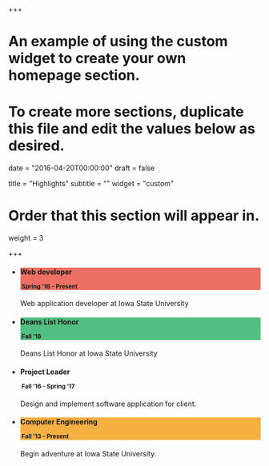 +++
# An example of using the custom widget to create your own homepage section.
# To create more sections, duplicate this file and edit the values below as desired.

date = "2016-04-20T00:00:00"
draft = false

title = "Highlights"
subtitle = ""
widget = "custom"

# Order that this section will appear in.
weight = 3

+++
<ul class="timeline ">
    <li>
      <div class="timeline-badge" style="background-color: #EC7063"><i class="glyphicon glyphicon-tasks"></i></div>
      <div class="timeline-panel">
        <div class="timeline-heading" style="background-color: #EC7063">
          <h4 class="timeline-title">Web developer
            <p><small class="text-muted"><i class="glyphicon glyphicon-time"></i>&nbsp;Spring '16 - Present</small></p>
          </h4>
        </div>
        <div class="timeline-body">
          <p>Web application developer at Iowa State University</p>
        </div>
      </div>
    </li>
    <li class="timeline-inverted">
      <div class="timeline-badge success"><i class="glyphicon glyphicon-star"></i></div>
      <div class="timeline-panel">
        <div class="timeline-heading" style="background-color: #52BE80">
          <h4 class="timeline-title">Deans List Honor
            <p><small class="text-muted"><i class="glyphicon glyphicon-time"></i>&nbsp;Fall '16</small></p>
          </h4>
        </div>
        <div class="timeline-body">
          <p>Deans List Honor at Iowa State University</p>
        </div>
      </div>
    </li>
    <li>
      <div class="timeline-badge info"><i class="glyphicon glyphicon-user"></i></div>
      <div class="timeline-panel">
        <div class="timeline-heading">
          <h4 class="timeline-title">Project Leader
            <p><small class="text-muted"><i class="glyphicon glyphicon-time"></i>&nbsp;Fall '16 - Spring '17</small></p>
          </h4>
        </div>
        <div class="timeline-body">
          <p>Design and implement software application for client.</p>
        </div>
      </div>
    </li>
    <li class="timeline-inverted">
        <div class="timeline-badge warning"><i class="glyphicon glyphicon-map-marker"></i></div>
      <div class="timeline-panel">
        <div class="timeline-heading" style="background-color: #F5B041">
          <h4 class="timeline-title">Computer Engineering
            <p><small class="text-muted"><i class="glyphicon glyphicon-time"></i>&nbsp;Fall '13 - Present</small></p>
          </h4>
        </div>
        <div class="timeline-body">
          <p>Begin adventure at Iowa State University.</p>
        </div>
      </div>
    </li>
    <!-- <li>
      <div class="timeline-badge info"><i class="glyphicon glyphicon-floppy-disk"></i></div>
      <div class="timeline-panel">
        <div class="timeline-heading">
          <h4 class="timeline-title">Hadoop Projects</h4>
        </div>
        <div class="timeline-body">
          <p>Hadoop projects.</p>
          <hr>
          <div class="btn-group">
            <button type="button" class="btn btn-primary btn-sm dropdown-toggle" data-toggle="dropdown">
              <i class="glyphicon glyphicon-cog"></i> <span class="caret"></span>
            </button>
            <ul class="dropdown-menu" role="menu">
              <li><a href="#">Action</a></li>
              <li><a href="#">Another action</a></li>
              <li><a href="#">Something else here</a></li>
              <li class="divider"></li>
              <li><a href="#">Separated link</a></li>
            </ul>
          </div>
        </div>
      </div>
    </li> -->
</ul>
